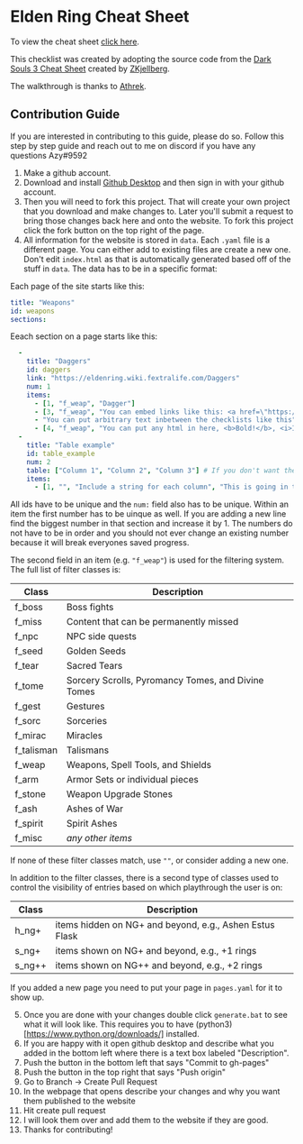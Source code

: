 # Elden Ring Cheat Sheet

To view the cheat sheet [click here](https://roundtable-hold.github.io/tracker/).

This checklist was created by adopting the source code from the [Dark Souls 3 Cheat Sheet](https://github.com/ZKjellberg/dark-souls-3-cheat-sheet) created by [ZKjellberg](https://github.com/zkjellberg).

The walkthrough is thanks to [Athrek](https://www.reddit.com/r/Roundtable_Guides/comments/tiouti/guide_to_the_intended_route_through_the_game/).

## Contribution Guide

If you are interested in contributing to this guide, please do so. Follow this step by step guide and reach out to me on discord if you have any questions Azy#9592

1. Make a github account.
2. Download and install [Github Desktop](https://desktop.github.com/) and then sign in with your github account.
3. Then you will need to fork this project. That will create your own project that you download and make changes to. Later you'll submit a request to bring those changes back here and onto the website. To fork this project click the fork button on the top right of the page.
4. All information for the website is stored in `data`. Each `.yaml` file is a different page. You can either add to existing files are create a new one. Don't edit `index.html` as that is automatically generated based off of the stuff in `data`. The data has to be in a specific format:

Each page of the site starts like this:
```yaml
title: "Weapons"
id: weapons
sections:
```

Eeach section on a page starts like this:
```yaml
  -
    title: "Daggers"
    id: daggers
    link: "https://eldenring.wiki.fextralife.com/Daggers"
    num: 1
    items:
      - [1, "f_weap", "Dagger"]
      - [3, "f_weap", "You can embed links like this: <a href=\"https://eldenring.wiki.fextralife.com/Black+Knife\"Black Knife</a>"]
      - "You can put arbitrary text inbetween the checklists like this"
      - [4, "f_weap", "You can put any html in here, <b>Bold!</b>, <i>Italic</i>, etc."]
  -
    title: "Table example"
    id: table_example
    num: 2
    table: ["Column 1", "Column 2", "Column 3"] # If you don't want the table to have headers put "table: 3" instead where 3 is the number of columns
    items:
      - [1, "", "Include a string for each column", "This is going in the second column", "And this the third"]
```

All ids have to be unique and the `num:` field also has to be unique. Within an item the first number has to be uinque as well. If you are adding a new line find the biggest number in that section and increase it by 1. The numbers do not have to be in order and you should not ever change an existing number because it will break everyones saved progress.

The second field in an item (e.g. `"f_weap"`) is used for the filtering system. The full list of filter classes is:

| Class   | Description |
|---      |--- |
| f_boss  | Boss fights |
| f_miss  | Content that can be permanently missed |
| f_npc   | NPC side quests |
| f_seed | Golden Seeds |
| f_tear  | Sacred Tears |
| f_tome  | Sorcery Scrolls, Pyromancy Tomes, and Divine Tomes |
| f_gest  | Gestures |
| f_sorc  | Sorceries |
| f_mirac | Miracles |
| f_talisman  | Talismans |
| f_weap  | Weapons, Spell Tools, and Shields |
| f_arm   | Armor Sets or individual pieces |
| f_stone   | Weapon Upgrade Stones |
| f_ash   | Ashes of War |
| f_spirit   | Spirit Ashes |
| f_misc  | *any other items* |

If none of these filter classes match, use `""`, or consider adding a new one.

In addition to the filter classes, there is a second type of classes used to control the visibility of entries based on which playthrough the user is on:

| Class  | Description |
|---     |--- |
| h_ng+  | items hidden on NG+ and beyond, e.g., Ashen Estus Flask |
| s_ng+  | items shown on NG+ and beyond, e.g., +1 rings |
| s_ng++ | items shown on NG++ and beyond, e.g., +2 rings |

If you added a new page you need to put your page in `pages.yaml` for it to show up.

5. Once you are done with your changes double click `generate.bat` to see what it will look like. This requires you to have (python3)[https://www.python.org/downloads/] installed.
6. If you are happy with it open github desktop and describe what you added in the bottom left where there is a text box labeled "Description".
7. Push the button in the bottom left that says "Commit to gh-pages"
8. Push the button in the top right that says "Push origin"
9. Go to Branch -> Create Pull Request
10. In the webpage that opens describe your changes and why you want them published to the website
11. Hit create pull request
12. I will look them over and add them to the website if they are good.
13. Thanks for contributing!
